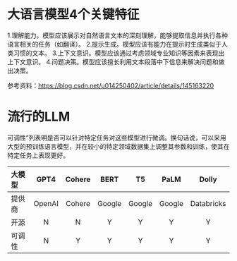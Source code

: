 # 大语言模型4个关键特征
1.理解能力。模型应该展示对自然语言文本的深刻理解，能够提取信息并执行各种语言相关的任务（如翻译）。
2.提示生成。模型应该有能力在提示时生成类似于人类习惯的文本。
3.上下文意识。模型应该通过考虑领域专业知识等因素来表现出上下文意识。
4.问题决策。模型应该擅长利用文本段落中下信息来解决问题和做出决策。
                        
参考资料：https://blog.csdn.net/u014250402/article/details/145163220

# 流行的LLM
可调性”列表明是否可以针对特定任务对这些模型进行微调。换句话说，可以采用大型的预训练语言模型，并在较小的特定领域数据集上调整其参数和训练，使其在特定任务上表现更好。

|大模型| GPT4| Cohere | BERT |T5|PaLM|Dolly
| :--------- | :---------:  |  :---------:  | :---------: | :---------: | :---------: | :---------: |
| 提供商 |OpenAI |  Cohere|Google|Google|Google|Databricks|
| 开源|  N| N |Y|Y|Y|Y|
|可调性|N|Y|Y|Y|Y|Y|
